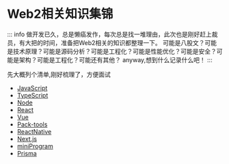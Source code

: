 
# Web2相关知识集锦

::: info
做开发已久，总是懒癌发作，每次总是找一堆理由，此次也是刚好赶上裁员，有大把的时间，准备把Web2相关的知识都整理一下。
可能是八股文？可能是技术原理？可能是源码分析？可能是工程化？可能是性能优化？可能是安全？可能是架构？可能是工程化？可能还有其他？
anyway,想到什么记录什么吧！
:::

先大概列个清单,刚好梳理了，方便面试

- [JavaScript](./javascript/index.md)
- [TypeScript](./typescript/index.md)
- [Node](./node/index.md)
- [React](./react/index.md)
- [Vue](./vue/index.md)
- [Pack-tools](./pack-tools/index.md)
- [ReactNative](./ReactNative/index.md)
- [Next.js](./NextJS/index.md)
- [miniProgram](./miniProgram/index.md)
- [Prisma](./Prisma/index.md)